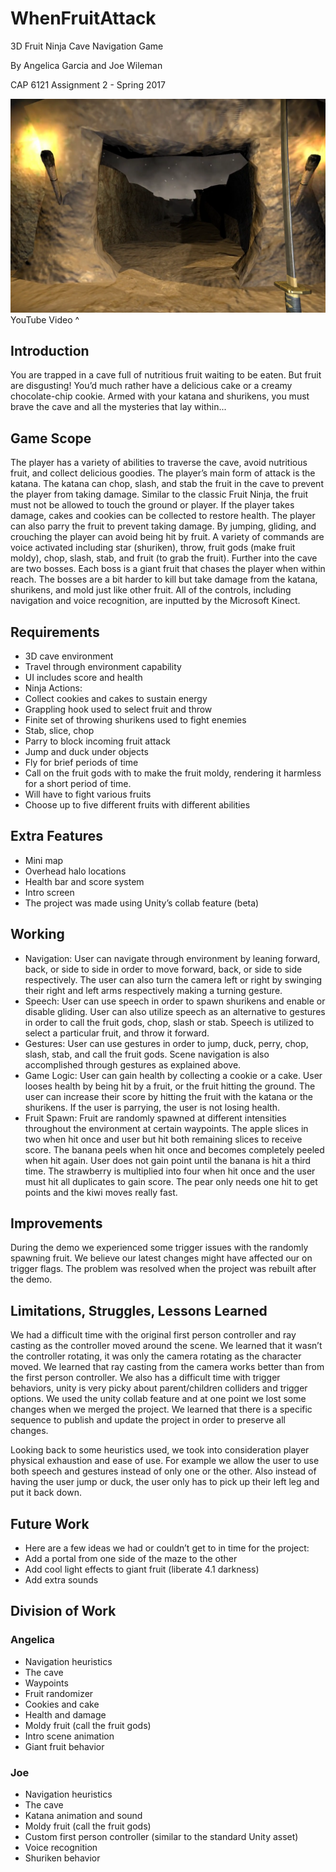 # WhenFruitAttack
3D Fruit Ninja Cave Navigation Game

By Angelica Garcia and Joe Wileman

CAP 6121 Assignment 2 - Spring 2017

[![WhenFruitAttack Demo](images/thumbnail.png?raw=true)](https://www.youtube.com/watch?v=Qji-imwxFSE)
YouTube Video ^

## Introduction

You are trapped in a cave full of nutritious fruit waiting to be eaten. But fruit are disgusting! You’d much rather have a delicious cake or a creamy chocolate-chip cookie. 
Armed with your katana and shurikens, you must brave the cave and all the mysteries that lay within...

## Game Scope

The player has a variety of abilities to traverse the cave, avoid nutritious fruit, and collect delicious goodies. The player’s main form of attack is the katana. 
The katana can chop, slash, and stab the fruit in the cave to prevent the player from taking damage. Similar to the classic Fruit Ninja, the fruit must not be allowed 
to touch the ground or player. If the player takes damage, cakes and cookies can be collected to restore health. The player can also parry the fruit to prevent taking damage. 
By jumping, gliding, and crouching the player can avoid being hit by fruit. A variety of commands are voice activated including star (shuriken), throw, 
fruit gods (make fruit moldy), chop, slash, stab, and fruit (to grab the fruit). Further into the cave are two bosses. Each boss is a giant fruit that chases the 
player when within reach. The bosses are a bit harder to kill but take damage from the katana, shurikens, and mold just like other fruit. All of the controls, 
including navigation and voice recognition, are inputted by the Microsoft Kinect. 

## Requirements 

* 3D cave environment
* Travel through environment capability
* UI includes score and health
* Ninja Actions:
* Collect cookies and cakes to sustain energy
* Grappling hook used to select fruit and throw
* Finite set of throwing shurikens used to fight enemies
* Stab, slice, chop
* Parry to block incoming fruit attack
* Jump and duck under objects 
* Fly for brief periods of time 
* Call on the fruit gods with to make the fruit moldy, rendering it harmless for a short period of time. 
* Will have to fight various fruits
* Choose up to five different fruits with different abilities

## Extra Features

* Mini map
* Overhead halo locations
* Health bar and score system
* Intro screen
* The project was made using Unity’s collab feature (beta)

## Working

* Navigation: User can navigate through environment by leaning forward, back, or side to side in order to move forward, back, or side to side respectively. The user can also turn the camera left or right by swinging their right and left arms respectively making a turning gesture. 
* Speech: User can use speech in order to spawn shurikens and enable or disable gliding. User can also utilize speech as an alternative to gestures in order to call the fruit gods, chop, slash or stab. Speech is utilized to select a particular fruit, and throw it forward. 
* Gestures: User can use gestures in order to jump, duck, perry, chop, slash, stab, and call the fruit gods. Scene navigation is also accomplished through gestures as explained above.
* Game Logic: User can gain health by collecting a cookie or a cake. User looses health by being hit by a fruit, or the fruit hitting the ground. The user can increase their score by hitting the fruit with the katana or the shurikens. If the user is parrying, the user is not losing health. 
* Fruit Spawn: Fruit are randomly spawned at different intensities throughout the environment at certain waypoints. The apple slices in two when hit once and user but hit both remaining slices to receive score.  The banana peels when hit once and becomes completely peeled when hit again. User does not gain point until the banana is hit a third time. The strawberry is multiplied into four when hit once and the user must hit all duplicates to gain score. The pear only needs one hit to get points and the kiwi moves really fast.

## Improvements

During the demo we experienced some trigger issues with the randomly spawning fruit. We believe our latest changes might have affected our on trigger flags. 
The problem was resolved when the project was rebuilt after the demo.

## Limitations, Struggles, Lessons Learned

We had a difficult time with the original first person controller and ray casting as the controller moved around the scene. We learned that it wasn’t the 
controller rotating, it was only the camera rotating as the character moved. We learned that ray casting from the camera works better than from the first 
person controller. We also has a difficult time with trigger behaviors, unity is very picky about parent/children colliders and trigger options. We used the 
unity collab feature and at one point we lost some changes when we merged the project. We learned that there is a specific sequence to publish and update 
the project in order to preserve all changes. 

Looking back to some heuristics used, we took into consideration player physical exhaustion and ease of use. For example we allow the user to use both speech 
and gestures instead of only one or the other. Also instead of having the user jump or duck, the user only has to pick up their left leg and put it back down. 

## Future Work

* Here are a few ideas we had or couldn’t get to in time for the project:
* Add a portal from one side of the maze to the other
* Add cool light effects to giant fruit (liberate 4.1 darkness)
* Add extra sounds

## Division of Work

### Angelica
* Navigation heuristics
* The cave
* Waypoints
* Fruit randomizer
* Cookies and cake
* Health and damage
* Moldy fruit (call the fruit gods)
* Intro scene animation
* Giant fruit behavior

### Joe
* Navigation heuristics
* The cave
* Katana animation and sound
* Moldy fruit (call the fruit gods)
* Custom first person controller (similar to the standard Unity asset)
* Voice recognition
* Shuriken behavior
